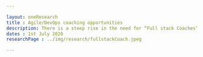 ```yaml
---

layout: oneResearch
title : Agile/DevOps coaching opportunities
description: There is a steep rise in the need for “Full stack Coaches” i.e. enterprise coaches having both Agile and DevOps expertise. The demand for such “Full stack” coaches is expected to increase replacing the traditional vanila DevOps/Agile coach.
dates : 1st July 2020
researchPage : ../img/research/fullstackCoach.jpeg

---
```

